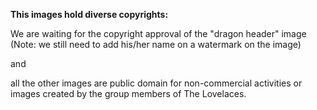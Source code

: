 **This images hold diverse copyrights:**

We are waiting for the copyright approval of the "dragon header" image 
(Note: we still need to add his/her name on a watermark on the image) 

and 

all the other images are public domain for non-commercial activities or images created by the group members of The Lovelaces.

